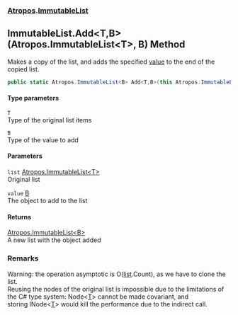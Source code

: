 ### [Atropos](./Atropos.md 'Atropos').[ImmutableList](./ImmutableList.md 'Atropos.ImmutableList')
## ImmutableList.Add&lt;T,B&gt;(Atropos.ImmutableList&lt;T&gt;, B) Method
Makes a copy of the list, and adds the specified [value](#Atropos-ImmutableList-Add-T_B-(Atropos-ImmutableList-T-_B)-value 'Atropos.ImmutableList.Add&lt;T,B&gt;(Atropos.ImmutableList&lt;T&gt;, B).value') to the end of the copied list.  
```csharp
public static Atropos.ImmutableList<B> Add<T,B>(this Atropos.ImmutableList<T> list, B value);
```
#### Type parameters
<a name='Atropos-ImmutableList-Add-T_B-(Atropos-ImmutableList-T-_B)-T'></a>
`T`  
Type of the original list items  
  
<a name='Atropos-ImmutableList-Add-T_B-(Atropos-ImmutableList-T-_B)-B'></a>
`B`  
Type of the value to add  
  
#### Parameters
<a name='Atropos-ImmutableList-Add-T_B-(Atropos-ImmutableList-T-_B)-list'></a>
`list` [Atropos.ImmutableList&lt;](./ImmutableList-T-.md 'Atropos.ImmutableList&lt;T&gt;')[T](#Atropos-ImmutableList-Add-T_B-(Atropos-ImmutableList-T-_B)-T 'Atropos.ImmutableList.Add&lt;T,B&gt;(Atropos.ImmutableList&lt;T&gt;, B).T')[&gt;](./ImmutableList-T-.md 'Atropos.ImmutableList&lt;T&gt;')  
Original list  
  
<a name='Atropos-ImmutableList-Add-T_B-(Atropos-ImmutableList-T-_B)-value'></a>
`value` [B](#Atropos-ImmutableList-Add-T_B-(Atropos-ImmutableList-T-_B)-B 'Atropos.ImmutableList.Add&lt;T,B&gt;(Atropos.ImmutableList&lt;T&gt;, B).B')  
The object to add to the list  
  
#### Returns
[Atropos.ImmutableList&lt;](./ImmutableList-T-.md 'Atropos.ImmutableList&lt;T&gt;')[B](#Atropos-ImmutableList-Add-T_B-(Atropos-ImmutableList-T-_B)-B 'Atropos.ImmutableList.Add&lt;T,B&gt;(Atropos.ImmutableList&lt;T&gt;, B).B')[&gt;](./ImmutableList-T-.md 'Atropos.ImmutableList&lt;T&gt;')  
A new list with the object added  
### Remarks
Warning: the operation asymptotic is O([list](#Atropos-ImmutableList-Add-T_B-(Atropos-ImmutableList-T-_B)-list 'Atropos.ImmutableList.Add&lt;T,B&gt;(Atropos.ImmutableList&lt;T&gt;, B).list').Count), as we have to clone the list.  
            Reusing the nodes of the original list is impossible due to the limitations of the C# type system: Node<[T](#Atropos-ImmutableList-Add-T_B-(Atropos-ImmutableList-T-_B)-T 'Atropos.ImmutableList.Add&lt;T,B&gt;(Atropos.ImmutableList&lt;T&gt;, B).T')> cannot be made covariant, and   
            storing INode<[T](#Atropos-ImmutableList-Add-T_B-(Atropos-ImmutableList-T-_B)-T 'Atropos.ImmutableList.Add&lt;T,B&gt;(Atropos.ImmutableList&lt;T&gt;, B).T')> would kill the performance due to the indirect call.  
